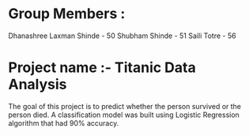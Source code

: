 # Group Members :
Dhanashree Laxman Shinde - 50 
Shubham Shinde - 51
Saili Totre - 56

# Project name :- Titanic Data Analysis
 The goal of this project is to predict whether the person survived or the person died.
 A classification model was built using Logistic Regression algorithm that had 90% accuracy. 
